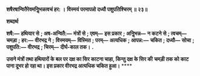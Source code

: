 **शषैरषान्वितैरेवमनिॢभन्नत्वचं हर: ।** **विस्मयं परमापन्नो दध्यौ पशुपतिश्चिरम् ॥ २३॥** 

**शब्दार्थ** 

**शषै:—** **हथियार से** **; अष-अन्वितै:—** **मंत्रों से** **; एवम्—** **इस प्रकार** **; अनिॢभन्न—** **न कटने से** **; त्वचम्—** **चमड़ा** **; हर:—** **वीरभद्र ने** **;** **विस्मयम्—** **विस्मित** **; परम्—** **अत्यधिक** **; आपन्न:—** **चकित** **; दध्यौ—** **सोचा** **; पशुपति:—** **वीरभद्र** **; चिरम्—** **दीर्घ-काल तक।** **.** 

**उसने मंत्रों तथा हथियारों के बल पर दक्ष का सिर काटना चाहा, किन्तु दक्ष के सिर की** **चमड़ी तक को काट पाना दूभर हो रहा था। इस प्रकार वीरभद्र अत्यधिक चकित हुआ।** **** 